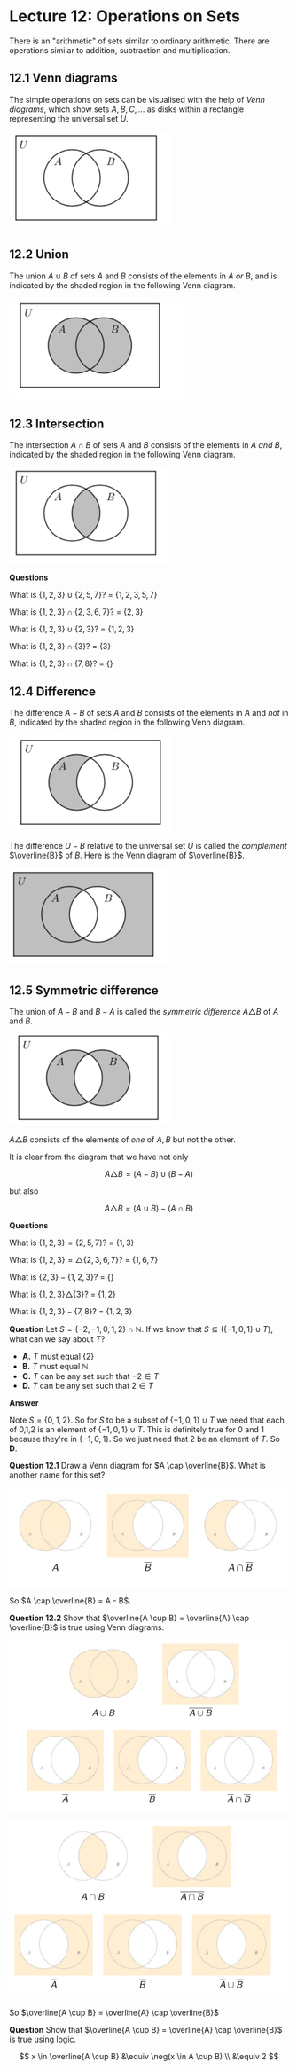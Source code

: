 # Lecture 12: Operations on Sets

There is an "arithmetic" of sets similar to ordinary arithmetic. There are
operations similar to addition, subtraction and multiplication.

## 12.1 Venn diagrams

The simple operations on sets can be visualised with the help of _Venn
diagrams_, which show sets $A,B,C,\dots$ as disks within a rectangle
representing the universal set $U$.

![](images/L12-P3.png)

## 12.2 Union

The union $A \cup B$ of sets $A$ and $B$ consists of the elements in $A$ _or_
$B$, and is indicated by the shaded region in the following Venn diagram.

![](images/L12-P4-1.png)

## 12.3 Intersection

The intersection $A \cap B$ of sets $A$ and $B$ consists of the elements in $A$
_and_ $B$, indicated by the shaded region in the following Venn diagram.

![](images/L12-P4-2.png)

**Questions**

What is $\{1,2,3\} \cup \{2,5,7\}$? = $\{1,2,3,5,7\}$

What is $\{1,2,3\} \cap \{2,3,6,7\}$? = $\{2,3\}$

What is $\{1,2,3\} \cup \{2,3\}$? = $\{1,2,3\}$

What is $\{1,2,3\} \cap \{3\}$? = $\{3\}$

What is $\{1,2,3\} \cap \{7,8\}$? = $\{\}$

## 12.4 Difference

The difference $A - B$ of sets $A$ and $B$ consists of the elements in $A$ and
_not_ in $B$, indicated by the shaded region in the following Venn diagram.

![](images/L12-P6-1.png)

The difference $U - B$ relative to the universal set $U$ is called the
_complement_ $\overline{B}$ of $B$. Here is the Venn diagram of $\overline{B}$.

![](images/L12-P6-2.png)

## 12.5 Symmetric difference

The union of $A-B$ and $B-A$ is called the _symmetric difference_ $A \triangle
B$ of $A$ and $B$.

![](images/L12-P7.png)

$A \triangle B$ consists of the elements of _one_ of $A,B$ but not the other.

It is clear from the diagram that we have not only

$$A \triangle B = (A-B) \cup (B-A)$$

but also

$$A \triangle B = (A \cup B) - (A \cap B)$$

**Questions**

What is $\{1,2,3\} = \{2,5,7\}$? = $\{1,3\}$

What is $\{1,2,3\} = \triangle \{2,3,6,7\}$? = $\{1,6,7\}$

What is $\{2,3\} - \{1,2,3\}$? = $\{\}$

What is $\{1,2,3\} \triangle \{3\}$? = $\{1,2\}$

What is $\{1,2,3\} - \{7,8\}$? = $\{1,2,3\}$

**Question** Let $S = \{-2,-1,0,1,2\} \cap \mathbb{N}$. If we know that $S
\subseteq (\{-1,0,1\} \cup T)$, what can we say about $T$?

- **A.** $T$ must equal $\{2\}$
- **B.** $T$ must equal $\mathbb{N}$
- **C.** $T$ can be any set such that $-2 \in T$
- **D.** $T$ can be any set such that $2 \in T$

**Answer**

Note $S = \{0,1,2\}$. So for $S$ to be a subset of $\{-1,0,1\} \cup T$ we need
that each of 0,1,2 is an element of $\{-1,0,1\} \cup T$. This is definitely true
for 0 and 1 because they're in $\{-1,0,1\}$. So we just need that 2 be an
element of $T$. So **D**.

**Question 12.1** Draw a Venn diagram for $A \cap \overline{B}$. What is another
name for this set?

![](images/L12-P10.png)

So $A \cap \overline{B} = A - B$.

**Question 12.2** Show that $\overline{A \cup B} = \overline{A} \cap
\overline{B}$ is true using Venn diagrams.

![](images/L12-P13.png)

![](images/L12-P14.png)

So $\overline{A \cup B} = \overline{A} \cap \overline{B}$

**Question** Show that $\overline{A \cup B} = \overline{A} \cap \overline{B}$ is
true using logic.

$$
x \in \overline{A \cup B} &\equiv \neg(x \in A \cup B) \\
 &\equiv 2
$$
